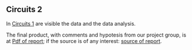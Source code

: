 ## Circuits 2

In [Circuits 1](./#5:Circuiti_2) are visible the data and the data analysis.

The final product, with comments and hypotesis from our project group, is at [Pdf of report](./#5:Circuiti_2/relazione_circuiti2.pdf); if the source is of any interest: [source of report](./#5:Circuiti_2/relazione_circuiti2.tex).
